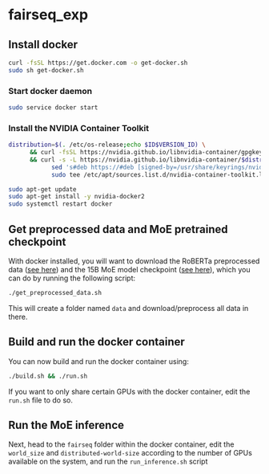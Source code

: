 # fairseq_exp

## Install docker

```bash
curl -fsSL https://get.docker.com -o get-docker.sh
sudo sh get-docker.sh
```

### Start docker daemon
```bash
sudo service docker start
```

### Install the NVIDIA Container Toolkit
```bash
distribution=$(. /etc/os-release;echo $ID$VERSION_ID) \
      && curl -fsSL https://nvidia.github.io/libnvidia-container/gpgkey | sudo gpg --dearmor -o /usr/share/keyrings/nvidia-container-toolkit-keyring.gpg \
      && curl -s -L https://nvidia.github.io/libnvidia-container/$distribution/libnvidia-container.list | \
            sed 's#deb https://#deb [signed-by=/usr/share/keyrings/nvidia-container-toolkit-keyring.gpg] https://#g' | \
            sudo tee /etc/apt/sources.list.d/nvidia-container-toolkit.list

sudo apt-get update
sudo apt-get install -y nvidia-docker2
sudo systemctl restart docker
```

## Get preprocessed data and MoE pretrained checkpoint
With docker installed, you will want to download the RoBERTa preprocessed data ([see here](https://github.com/facebookresearch/fairseq/blob/moe/examples/roberta/README.pretraining.md#1-preprocess-the-data)) and the 15B MoE model checkpoint ([see here](https://github.com/facebookresearch/fairseq/tree/main/examples/moe_lm)), which you can do by running the following script:

```bash
./get_preprocessed_data.sh
```

This will create a folder named `data` and download/preprocess all data in there.



## Build and run the docker container

You can now build and run the docker container using:

```bash
./build.sh && ./run.sh
```

If you want to only share certain GPUs with the docker container, edit the `run.sh` file to do so.

## Run the MoE inference
Next, head to the `fairseq` folder within the docker container, edit the `world_size` and `distributed-world-size` according to the number of GPUs available on the system, and run the `run_inference.sh` script 
